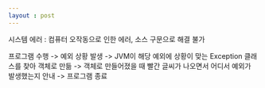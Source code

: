 ```yaml
---
layout : post
---
```



시스템 에러 : 컴퓨터 오작동으로 인한 에러, 소스 구문으로 해결 불가


프로그램 수행 -> 예외 상황 발생 -> JVM이 해당 예외에 상황이 맞는 Exception 클래스를 찾아 객체로 만듦
-> 객체로 만들어졌을 때 빨간 글씨가 나오면서 어디서  예외가 발생했는지 안내
-> 프로그램 종료

